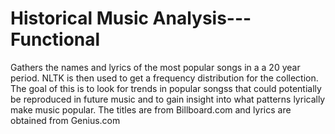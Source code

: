 # Historical Music Analysis---Functional
Gathers the names and lyrics of the most popular songs in a a 20 year period. NLTK is then used to get a frequency distribution for the collection. The goal of this is to look for trends in popular songss that could potentially be reproduced in future music and to gain insight into what patterns lyrically make music popular. The titles are from Billboard.com and lyrics are obtained from Genius.com
